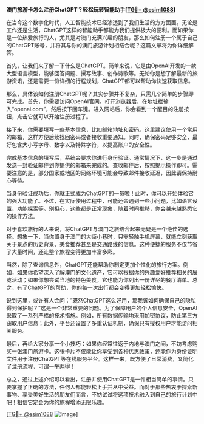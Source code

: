 **澳门旅游卡怎么注册ChatGPT？轻松玩转智能助手[[TG💪+ @esim1088](https://t.me/s/esim1088)]**

在当今这个数字化时代，人工智能技术已经渗透到了我们生活的方方面面。无论是工作还是生活，ChatGPT这样的智能助手都能为我们提供极大的便利。而如果你是一位热爱旅行的人，尤其是对澳门充满兴趣的朋友，那么如何注册一个属于自己的ChatGPT账号，并将其与你的澳门旅游计划相结合呢？这篇文章将为你详细解答。

首先，让我们来了解一下什么是ChatGPT。简单来说，它是由OpenAI开发的一款大型语言模型，能够回答问题、撰写故事、创作诗歌等。无论你是想了解最新的旅游资讯，还是需要一份详细的行程规划，ChatGPT都可以帮助你快速获取信息。

那么，具体该如何注册ChatGPT呢？其实步骤并不复杂，只需几个简单的步骤即可完成。首先，你需要访问OpenAI官网。打开浏览器后，在地址栏输入“openai.com”，然后按下回车键。进入网站后，你会看到一个醒目的注册按钮，点击它就可以开始注册过程了。

接下来，你需要填写一些基本信息，比如邮箱地址和密码。这里建议使用一个常用的邮箱，这样方便后续找回密码或者接收重要通知。同时，确保密码足够安全，最好包含大小写字母、数字以及特殊字符，以提高账户的安全性。

完成基本信息的填写后，系统会要求你进行身份验证。通常情况下，这一步是通过发送一封验证邮件到你提供的邮箱来完成的。查收邮件后，按照提示操作即可。需要注意的是，部分国家或地区的网络环境可能会导致邮件接收延迟，因此请保持耐心等待。

当身份验证成功后，你就正式成为ChatGPT的一员啦！此时，你可以开始体验它的强大功能了。不过，在实际使用过程中，可能还会遇到一些小问题，比如语言设置、功能探索等。别担心，这些都是正常现象，随着时间推移，你会越来越熟悉它的操作方法。

对于喜欢旅行的人来说，将ChatGPT与澳门之旅结合起来无疑是一个绝佳的选择。想象一下，当你置身于澳门的大街小巷时，只需轻触手机屏幕，就能立刻获取关于景点的历史背景、美食推荐甚至是交通路线的信息。这种便捷的服务不仅节省了大量时间，还让整个旅程变得更加丰富多彩。

当然，除了查询信息外，ChatGPT还能帮助你制定更加个性化的旅行方案。例如，如果你希望深入了解澳门的文化遗产，它可以根据你的兴趣爱好推荐相关的展览活动；如果你想尝试当地的特色美食，它也能为你列出一份详尽的餐厅清单。总之，有了ChatGPT的帮助，你的每一次出行都会变得更加轻松愉快。

说到这里，或许有人会问：“既然ChatGPT这么好用，那我该如何确保自己的隐私得到保护呢？”这是一个非常重要的问题。为了保障用户的个人信息安全，OpenAI采取了一系列严格的技术措施。例如，所有数据传输均采用加密协议，防止第三方窃取用户信息；此外，平台还设置了多重认证机制，确保只有授权用户才能访问相关服务。

最后，再给大家分享一个小技巧：如果你经常往返于内地与澳门之间，不妨考虑购买一张澳门旅游卡。这张卡片不仅能让你享受到各种优惠政策，还能作为身份证明文件用于注册ChatGPT等在线服务平台。这样一来，既方便了日常消费，又简化了注册流程，可谓一举两得！

总之，通过上述介绍可以看出，注册并使用ChatGPT是一件相当简单的事情。只要掌握了正确的方法，任何人都能轻松上手并从中受益。而对于那些热衷于探索新事物、享受美好生活的朋友们而言，不妨试试将这项技术融入到自己的旅行计划中吧！相信它定会为你的旅程增添无限乐趣。

[[TG💪+ @esim1088](https://t.me/s/esim1088) ![Image](https://i.postimg.cc/4NQfJmqS/Snipaste-2025-05-13-00-14-12.png)]